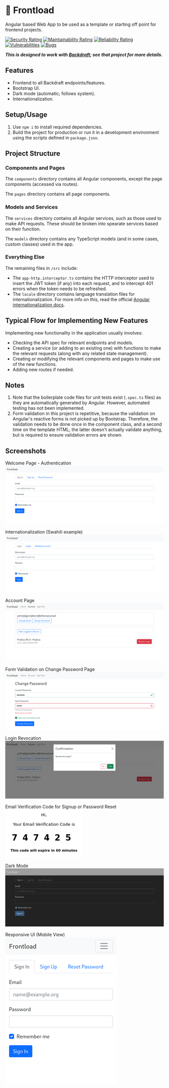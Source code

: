 # 🧺 Frontload

Angular based Web App to be used as a template or starting off point for frontend projects.

[![Security Rating](https://sonarcloud.io/api/project_badges/measure?project=ImranR98_Frontload&metric=security_rating)](https://sonarcloud.io/summary/new_code?id=ImranR98_Frontload) [![Maintainability Rating](https://sonarcloud.io/api/project_badges/measure?project=ImranR98_Frontload&metric=sqale_rating)](https://sonarcloud.io/summary/new_code?id=ImranR98_Frontload) [![Reliability Rating](https://sonarcloud.io/api/project_badges/measure?project=ImranR98_Frontload&metric=reliability_rating)](https://sonarcloud.io/summary/new_code?id=ImranR98_Frontload) [![Vulnerabilities](https://sonarcloud.io/api/project_badges/measure?project=ImranR98_Frontload&metric=vulnerabilities)](https://sonarcloud.io/summary/new_code?id=ImranR98_Frontload) [![Bugs](https://sonarcloud.io/api/project_badges/measure?project=ImranR98_Frontload&metric=bugs)](https://sonarcloud.io/summary/new_code?id=ImranR98_Frontload)

***This is designed to work with [Backdraft](https://github.com/ImranR98/Backdraft); see that project for more details.***

## Features
- Frontend to all Backdraft endpoints/features.
- Bootstrap UI.
- Dark mode (automatic; follows system).
- Internationalization.

## Setup/Usage
1. Use `npm i` to install required dependencies.
2. Build the project for production or run it in a development environment using the scripts defined in `package.json`.

## Project Structure

### Components and Pages
The `components` directory contains all Angular components, except the page components (accessed via routes).

The `pages` directory contains all page components.

### Models and Services
The `services` directory contains all Angular services, such as those used to make API requests. These should be broken into spearate services based on their function.

The `models` directory contains any TypeScript models (and in some cases, custom classes) used in the app. 

### Everything Else
The remaining files in `/src` include:
- The `app-http.interceptor.ts` contains the HTTP interceptor used to insert the JWT token (if any) into each request, and to intercept 401 errors when the token needs to be refreshed.
- The `locale` directory contains language translation files for internationalization. For more info on this, read the official [Angular internationalization docs](https://angular.io/guide/i18n-overview).

## Typical Flow for Implementing New Features

Implementing new functionality in the application usually involves:
- Checking the API spec for relevant endpoints and models.
- Creating a service (or adding to an existing one) with functions to make the relevant requests (along with any related state management).
- Creating or modifying the relevant components and pages to make use of the new functions.
- Adding new routes if needed.

## Notes
1. Note that the boilerplate code files for unit tests exist (`.spec.ts` files) as they are automatically generated by Angular. However, automated testing has not been implemented.
2. Form validation in this project is repetitive, because the validation on Angular's reactive forms is not picked up by Bootstrap. Therefore, the validation needs to be done once in the component class, and a second time on the template HTML; the latter doesn't actually validate anything, but is required to ensure validation errors are shown.

## Screenshots

Welcome Page - Authentication
![Welcome Page](./screenshots/1.png)

Internationalization (Swahili example)
![Internationalization (Swahili example)](./screenshots/1B.png)

Account Page
![Account Page](./screenshots/2.png)

Form Validation on Change Password Page
![Form Validation on Change Password Page](./screenshots/3.png)

Login Revocation
![Login Revocation](./screenshots/4.png)

Email Verification Code for Signup or Password Reset
![Email Verification Code for Signup or Password Reset](./screenshots/5.png)

Dark Mode
![Dark Mode](./screenshots/6.png)

Responsive UI (Mobile View)
![Responsive UI (Mobile View)](./screenshots/7.png)
